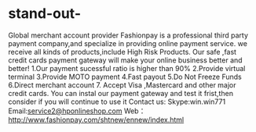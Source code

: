 # stand-out-
Global merchant account provider Fashionpay is a professional third party payment  company,and specialize in providing online payment service.  we receive all kinds of products,include High Risk Products. Our safe ,fast credit cards payment gateway will make your  online business better and better! 1.Our payment sucessful ratio is higher than 90% 2.Provide virtual terminal 3.Provide MOTO payment 4.Fast payout 5.Do Not Freeze Funds 6.Direct merchant account 7. Accept Visa ,Mastercard and other major credit cards. You can instal our payment gateway and test it frist,then  consider if you will continue to use it Contact us: Skype:win.win771 Email:service2@hponlineshop.com Web：http://www.fashionpay.com/shtnew/ennew/index.html
